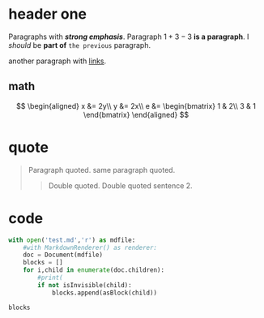 # header one

Paragraphs with ***strong* *emphasis***.
Paragraph $1+3-3$ **is a paragraph**.
I *should* be **part of** `the previous` paragraph.

another paragraph with [links][1].

## math

$$
\begin{aligned}
x &= 2y\\
y &= 2x\\
e &= \begin{bmatrix}
1 & 2\\
3 & 1
\end{bmatrix}
\end{aligned}
$$

# quote 

> Paragraph quoted.
> same paragraph quoted.
> > Double quoted.
> > Double quoted sentence 2.

# code

```python
with open('test.md','r') as mdfile:
    #with MarkdownRenderer() as renderer:
    doc = Document(mdfile)
    blocks = []
    for i,child in enumerate(doc.children):
        #print(
        if not isInvisible(child):
            blocks.append(asBlock(child))

blocks
```

[**alt** text]:url.png "title"
[1]:url.html